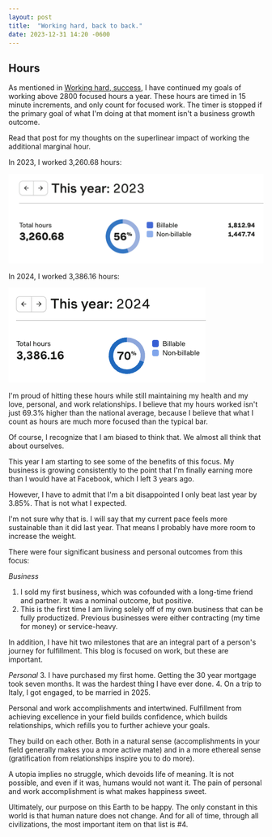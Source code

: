```yaml
---
layout: post
title:  "Working hard, back to back."
date: 2023-12-31 14:20 -0600
---
```


## Hours
As mentioned in [Working hard, success](https://huntermonk.com/2023/12/31/working-hard-success.html), I have continued my goals of working above 2800 focused hours a year. These hours are timed in 15 minute increments, and only count for focused work. The timer is stopped if the primary goal of what I'm doing at that moment isn't a business growth outcome. 

Read that post for my thoughts on the superlinear impact of working the additional marginal hour.

In 2023, I worked 3,260.68 hours:

![Final hour count for 2023](/img/work-hard/2023.png)

In 2024, I worked 3,386.16 hours:

![Final hour count for 2024](/img/work-hard/2024.png)

I'm proud of hitting these hours while still maintaining my health and my love, personal, and work relationships. I believe that my hours worked isn't just 69.3% higher than the national average, because I believe that what I count as hours are much more focused than the typical bar. 

Of course, I recognize that I am biased to think that. We almost all think that about ourselves.

This year I am starting to see some of the benefits of this focus. My business is growing consistently to the point that I'm finally earning more than I would have at Facebook, which I left 3 years ago.

However, I have to admit that I'm a bit disappointed I only beat last year by 3.85%. That is not what I expected.

I'm not sure why that is. I will say that my current pace feels more sustainable than it did last year. That means I probably have more room to increase the weight.

There were four significant business and personal outcomes from this focus:

_Business_
1. I sold my first business, which was cofounded with a long-time friend and partner. It was a nominal outcome, but positive.
2. This is the first time I am living solely off of my own business that can be fully productized. Previous businesses were either contracting (my time for money) or service-heavy.

In addition, I have hit two milestones that are an integral part of a person's journey for fulfillment. This blog is focused on work, but these are important.

_Personal_
3. I have purchased my first home. Getting the 30 year mortgage took seven months. It was the hardest thing I have ever done.
4. On a trip to Italy, I got engaged, to be married in 2025.

Personal and work accomplishments and intertwined. Fulfillment from achieving excellence in your field builds confidence, which builds relationships, which refills you to further achieve your goals.

They build on each other. Both in a natural sense (accomplishments in your field generally makes you a more active mate) and in a more ethereal sense (gratification from relationships inspire you to do more).

A utopia implies no struggle, which devoids life of meaning. It is not possible, and even if it was, humans would not want it. The pain of personal and work accomplishment is what makes happiness sweet.

Ultimately, our purpose on this Earth to be happy. The only constant in this world is that human nature does not change. And for all of time, through all civilizations, the most important item on that list is #4.

